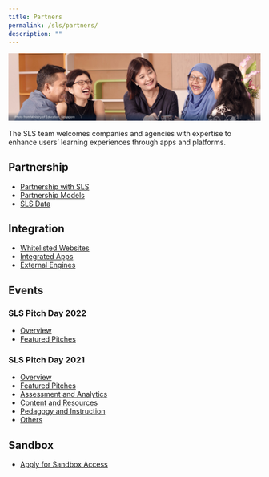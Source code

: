 ```yaml
---
title: Partners
permalink: /sls/partners/
description: ""
---
```

<img alt="Partners Hero" src="/images/3Partners/Partners%20Hero.png">
<p>The SLS team welcomes companies and agencies with expertise to enhance users’ learning experiences through apps and platforms.</p>

<h2>Partnership</h2>
<ul>
  <li><a target="_blank" href="/partners/partnership/partnership-with-sls/">Partnership with SLS</a></li>
  <li><a target="_blank" href="/partners/partnership/partnership-models/">Partnership Models</a></li>
  <li><a target="_blank" href="/partners/partnership/sls-data/">SLS Data</a></li>
</ul>

<h2>Integration</h2>
<ul>
  <li><a target="_blank" href="/partners/integration/whitelisted-websites/">Whitelisted Websites</a></li>
  <li><a target="_blank" href="/partners/integration/integrated-apps/">Integrated Apps</a></li>
  <li><a target="_blank" href="/partners/integration/external-engines/">External Engines</a></li>
</ul>

<h2>Events</h2>
<h3>SLS Pitch Day 2022</h3>
<ul>
  <li><a target="_blank" href="/partners/events/sls-pitch-day-2022/">Overview</a></li>
  <li><a target="_blank" href="/partners/events/featured-pitches-2022/">Featured Pitches</a></li>
</ul>
<h3>SLS Pitch Day 2021</h3>
<ul>
  <li><a target="_blank" href="/partners/events/sls-pitch-day-2021/">Overview</a></li>
  <li><a target="_blank" href="/partners/events/slspitchday2021/">Featured Pitches</a></li>
  <li><a target="_blank" href="/partners/events/assessment-and-analytics-2021/">Assessment and Analytics</a></li>
  <li><a target="_blank" href="/partners/events/content-and-resources-2021/">Content and Resources</a></li>
  <li><a target="_blank" href="/partners/events/pedagogy-and-instruction-2021/">Pedagogy and Instruction</a></li>
  <li><a target="_blank" href="/partners/events/others-2021/">Others</a></li>
</ul>

<h2>Sandbox</h2>
<ul>
  <li><a target="_blank" href="/partners/sandbox/">Apply for Sandbox Access</a></li>
</ul>